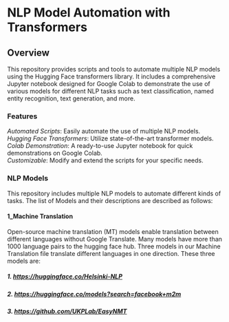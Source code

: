# NLP Model Automation with Transformers
## Overview
This repository provides scripts and tools to automate multiple NLP models using the Hugging Face transformers library. It includes a comprehensive Jupyter notebook designed for Google Colab to demonstrate the use of various models for different NLP tasks such as text classification, named entity recognition, text generation, and more.

### Features
_Automated Scripts_: Easily automate the use of multiple NLP models. <br />
_Hugging Face Transformers_: Utilize state-of-the-art transformer models. <br />
_Colab Demonstration_: A ready-to-use Jupyter notebook for quick demonstrations on Google Colab.<br />
_Customizable_: Modify and extend the scripts for your specific needs.

### NLP Models
This repository includes multiple NLP models to automate different kinds of tasks. The list of Models and their descriptions are described as follows:
#### 1_Machine Translation
Open-source machine translation (MT) models enable translation between different languages without Google Translate. Many models have more than 1000 language pairs to the hugging face hub. 
Three models in our Machine Translation file translate different languages in one direction. These three models are:
##### 1. https://huggingface.co/Helsinki-NLP
##### 2. https://huggingface.co/models?search=facebook+m2m
##### 3. https://github.com/UKPLab/EasyNMT 

